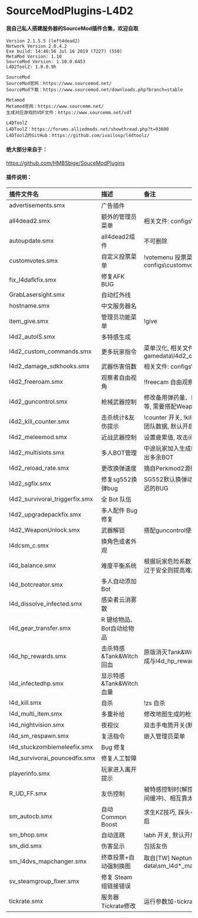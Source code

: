 # SourceModPlugins-L4D2

#### 我自己私人搭建服务器的SourceMod插件合集，欢迎自取

```
Version 2.1.5.5 (left4dead2)
Network Version 2.0.4.2
Exe build: 14:46:56 Jul 16 2019 (7227) (550)
MetaMod Version: 1.10
SourceMod Version: 1.10.0.6453
L4D2ToolZ: 1.0.0.9h

SourceMod
SourceMod官网：https://www.sourcemod.net/
SourceMod下载：https://www.sourcemod.net/downloads.php?branch=stable

Metamod
Metamod官网：https://www.sourcemm.net/
生成对应游戏的VDF文件：https://www.sourcemm.net/vdf

L4DToolZ
L4DToolZ：https://forums.alliedmods.net/showthread.php?t=93600
L4DToolZ的GitHub：https://github.com/ivailosp/l4dtoolz/
```

#### 绝大部分来自于：

https://github.com/HMBSbige/SouceModPlugins

#### 插件说明：

| 插件文件名                     | 描述                      | 备注                                                         |
| :----------------------------- | :------------------------ | :----------------------------------------------------------- |
| advertisements.smx             | 广告插件                  |                                                              |
| all4dead2.smx                  | 额外的管理员菜单          | 相关文件: configs\advertisements.txt                         |
| autoupdate.smx                 | all4dead2组件             | 不可删除                                                     |
| customvotes.smx                | 自定义投票菜单            | !votemenu 投票菜单, 相关文件: configs\customvotes.cfg        |
| fix_l4dafkfix.smx              | 修复AFK BUG               |                                                              |
| GrabLasersight.smx             | 自动红外线                |                                                              |
| hostname.smx                   | 中文服务器名              |                                                              |
| item_give.smx                  | 管理员功能菜单            | !give                                                        |
| l4d2_autoIS.smx                | 多特感生成                |                                                              |
| l4d2_custom_commands.smx       | 更多玩家指令              | 菜单汉化, 相关文件: gamedata\l4d2_custom_commands.txt        |
| l4d2_damage_sdkhooks.smx       | 武器伤害倍数              | 相关文件: configs\l4d2damagemod.cfg                          |
| l4d2_freeroam.smx              | 观察者自由视角            | !freecam 自由观察视角                                        |
| l4d2_guncontrol.smx            | 枪械武器控制              | 修改备用弹药量、M60&榴弹枪子弹补充等, 需要搭配WeaponUnlock使用 |
| l4d2_kill_counter.smx          | 击杀统计&友伤提示         | !counter 开关, !kills 个人数据, !teamkills 团队数据, 默认开启友伤提示、关闭通知 |
| l4d2_meleemod.smx              | 近战武器控制              | 设置疲累值, 攻击间隔等                                       |
| l4d2_multislots.smx            | 多人BOT管理               | 中途玩家加入生成BOT提供接管, 自动踢出多余BOT                 |
| l4d2_reload_rate.smx           | 更改换弹速度              | 摘自Perkmod2源码                                             |
| l4d2_sgfix.smx                 | 修复sg552换弹bug          | SG552默认换弹动画结束到可开枪有延迟的BUG                     |
| l4d2_survivorai_triggerfix.smx | 全 Bot 队伍               |                                                              |
| l4d2_upgradepackfix.smx        | 多人配件 Bug 修复         |                                                              |
| l4d2_WeaponUnlock.smx          | 武器解锁                  | 搭配guncontrol使用                                           |
| l4dcsm_c.smx                   | 换角色或者外观            |                                                              |
| l4d_balance.smx                | 难度平衡系统              | 根据玩家危险系数更改导演AI运作(玩家过于安全则提高难度)       |
| l4d_botcreator.smx             | 多人自动添加 Bot          |                                                              |
| l4d_dissolve_infected.smx      | 感染者云消雾散            |                                                              |
| l4d_gear_transfer.smx          | R 键给物品、Bot自动给物品 |                                                              |
| l4d_hp_rewards.smx             | 击杀特感&Tank&Witch回血   | 原版消灭Tank&Witch只回复100HP, 改成与l4d_hp_rewards_max参数一致 |
| l4d_infectedhp.smx             | 显示特感&Tank&Witch血量   |                                                              |
| l4d_kill.smx                   | 自杀                      | !zs 自杀                                                     |
| l4d_multi_item.smx             | 多重补给                  | 修改地图生成的枪支、物品数量                                 |
| l4d_nightvision.smx            | 夜视仪                    | 双击手电筒开关(默认F键)                                      |
| l4d_sm_respawn.smx             | 复活指令                  | 嵌入管理员菜单                                               |
| l4d_stuckzombiemeleefix.smx    | Bug 修复                  |                                                              |
| l4d_survivorai_pouncedfix.smx  | 修复人工智障              |                                                              |
| playerinfo.smx                 | 玩家进入离开提示          |                                                              |
| R_UD_FF.smx                    | 友伤控制                  | 被特感控制时(解控后都有1秒的免友伤时间缓冲)、相互靠太近时、3.近战 |
| sm_autocb.smx                  | 自动Common Boost          | 求生KZ技巧, 踩头+右键瞬间加速, 默认开启                      |
| sm_bhop.smx                    | 自动连跳                  | !abh 开关, 默认开启                                          |
| sm_did.smx                     | 伤害显示                  | 包括友伤                                                     |
| sm_l4dvs_mapchanger.smx        | 终章投票+自动强制换图     | 取自[TW] Neptune 服, 相关文件: data\sm_l4d*_mapchanger.txt   |
| sv_steamgroup_fixer.smx        | 修复 Steam 组链接错误     |                                                              |
| tickrate.smx                   | 服务器Tickrate修改        | 运行参数加-tickrate 64, sm_gettickrate                       |